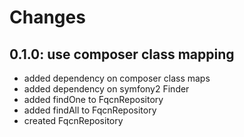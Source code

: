 # Changes

## 0.1.0: use composer class mapping

* added dependency on composer class maps
* added dependency on symfony2 Finder
* added findOne to FqcnRepository
* added findAll to FqcnRepository
* created FqcnRepository
